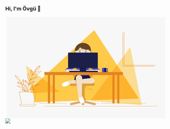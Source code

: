### Hi, I'm Övgü 👋

<!-- About section -->


<!-- code gif-->
<img align="right" alt="GIF" src="./code.gif" width="500" height="320" />

<img src="https://img.shields.io/badge/LinkedIn-0077B5?style=for-the-badge&logo=linkedin&logoColor=white" />


<!--
**ovgutunc/ovgutunc** is a ✨ _special_ ✨ repository because its `README.md` (this file) appears on your GitHub profile.

Here are some ideas to get you started:

- 🔭 I’m currently working on ...
- 🌱 I’m currently learning ...
- 👯 I’m looking to collaborate on ...
- 🤔 I’m looking for help with ...
- 💬 Ask me about ...
- 📫 How to reach me: ...
- 😄 Pronouns: ...
- ⚡ Fun fact: ...
-->
